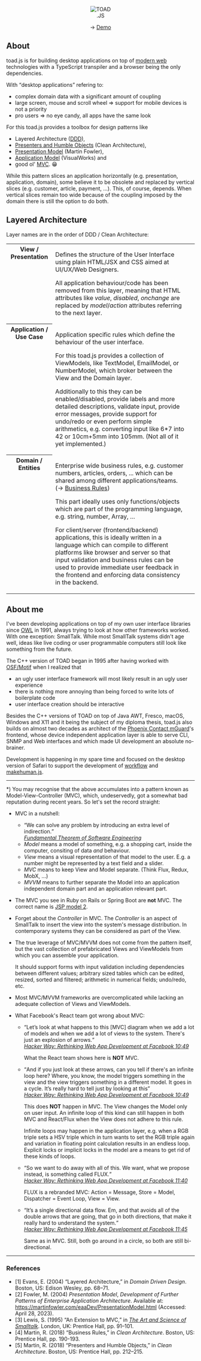 <p align="center">
   <img src="https://markandre13.github.io/toad.js/toad.gif" alt="TOAD" /><br />
   .JS
</p>

<p align="center">
  → <a href="https://markandre13.github.io/toad.js/">Demo</a>
</p>

## About

toad.js is for building desktop applications on top of [modern web](https://modern-web.dev/)
technologies with a TypeScript transpiler and a browser being the only dependencies.

With <q>desktop applications</q> refering to:

* complex domain data with a significant amount of coupling
* large screen, mouse and scroll wheel ⇒ support for mobile devices is not a priority
* pro users ⇒ no eye candy, all apps have the same look

For this toad.js provides a toolbox for design patterns like

* Layered Architecture (<a href="#ref1">DDD</a>),
* <a href="#ref5">Presenters and Humble Objects</a> (Clean Architecture),
* <a href="#ref2">Presentation Model</a> (Martin Fowler),
* <a href="#ref3">Application Model</a> (VisualWorks) and
* good ol' <a href="#asterisk">MVC</a>. 😁

While this pattern slices an application horizontally (e.g. presentation, application, domain),
some believe it to be obsolete and replaced by vertical slices (e.g. customer, article, payment, ...).
This, of course, depends. When vertical slices remain too wide because of the coupling imposed
by the domain there is still the option to do both.

## Layered Architecture

Layer names are in the order of DDD / Clean Architecture:

<table>
  <tr>
    <th valign="top">View / Presentation</th>
    <td>
      <p>
        Defines the structure of the User Interface using plain HTML/JSX and CSS aimed at
        UI/UX/Web Designers.
      </p>
      <p>
        All application behaviour/code has been removed from this layer, meaning that
        HTML attributes like <i>value</i>, <i>disabled</i>, <i>onchange</i> are replaced
        by <i>model</i>/<i>action</i> attributes referring to the next layer.
      </p>
    </td>
    <td></td>
  </tr>
  <tr>
    <th valign="top">Application / Use Case</th>
    <td>
      <p>
        Application specific rules which define the behaviour of the user interface.
      </p>
      <p>
        For this toad.js provides a collection of ViewModels, like TextModel, EmailModel,
        or NumberModel, which broker between the View and the Domain layer.
      </p>
      <p>
        Additionally to this they can be enabled/disabled, provide labels and more detailed descriptions, validate input, provide error messages, provide support for undo/redo
        or even perform simple arithmetics, e.g. converting input like 6*7 into 42 or
        10cm+5mm into 105mm. (Not all of it yet implemented.)
      </p>
    </td>
  </tr>
  <tr>
    <th valign="top">Domain / Entities</th>
    <td>
        <p>
            Enterprise wide business rules, e.g. customer numbers, articles, orders, ... 
            which can be shared among different applications/teams. (→ <a href="#ref4">Business Rules</a>)
        </p>
        <p>
            This part ideally uses only functions/objects which are part of the
            programming language, e.g. string, number, Array, ...
        </p>
        <p>
            For client/server (frontend/backend) applications, this is ideally written
            in a language which can compile to different platforms like browser and
            server so that input validation and business rules can be used to provide
            immediate user feedback in the frontend and enforcing data consistency in
            the backend.
        </p>
    </td>
  </tr>
</table>

## About me

I've been developing applications on top of my own user interface libraries since [OWL](https://en.wikipedia.org/wiki/Object_Windows_Library) in 1991, always trying to look at how other frameworks worked. With one exception: SmallTalk. While most SmallTalk systems didn't age well, ideas like
live coding or user programmable computers still look like something from the future.

The C++ version of TOAD began in 1995 after having worked with [OSF/Motif](https://en.wikipedia.org/wiki/Motif_(software)) when I realized that

* an ugly user interface framework will most likely result in an ugly user experience
* there is nothing more annoying than being forced to write lots of boilerplate code
* user interface creation should be interactive

Besides the C++ versions of TOAD on top of Java AWT, Fresco, macOS, Windows and X11 and it being the subject of my diploma thesis, toad.js also builds on almost two decades as architect of the [Phoenix Contact mGuard](http://help.mguard.com/)'s frontend, whose device independent application layer is able to serve CLI, SNMP and Web interfaces and which made UI development an absolute no-brainer.

Development is happening in my spare time and focused on the desktop version of Safari to support the development of [workflow](https://github.com/markandre13/workflow#readme) and [makehuman.js](https://github.com/markandre13/makehuman.js#readme).

<hr/>

<a id="asterisk">*</a>) You may recognise that the above accumulates into a pattern known as
Model-View-Controller (MVC), which, undeservedly, got a somewhat bad reputation during recent
years. So let's set the record straight:

* MVC in a nutshell:

  * <q>We can solve any problem by introducing an extra level of indirection.</q><br />
  <cite>[Fundamental Theorem of Software Engineering](https://en.wikipedia.org/wiki/Fundamental_theorem_of_software_engineering)<cite>
  * _Model_ means a model of something, e.g. a shopping cart, inside the computer,
    consiting of data *and* behaviour.
  * _View_ means a visual representation of that model to the user. E.g. a number might be
    represented by a text field and a slider.
  * _MVC_ means to keep View and Model separate. (Think Flux, Redux, MobX, ...)
  * _MVVM_ means to further separate the Model into an application independent domain part
    and an application relevant part.
  
* The MVC you see in Ruby on Rails or Spring Boot are **not** MVC.
  The correct name is [JSP model 2](https://en.wikipedia.org/wiki/JSP_model_2_architecture).

* Forget about the _Controller_ in MVC. The _Controller_ is an aspect of SmallTalk to
  insert the view into the system's message distribution. In contemporary systems they can be
  considered as part of the View.

* The true leverage of MVC/MVVM does not come from the pattern itself, but the vast collection of
  prefabricated Views and ViewModels from which you can assemble your application.

  It should support forms with input validation including dependencies between different values;
  arbitrary sized tables which can be edited, resized, sorted and filtered; arithmetic in numerical
  fields; undo/redo, etc.

* Most MVC/MVVM frameworks are overcomplicated while lacking an adequate collection of Views
  and ViewModels.

* What Facebook's React team got wrong about MVC:

  * <q>Let’s look at what happens to this [MVC] diagram when we add a lot of models and when we add
    a lot of views to the system. There's just an explosion of arrows.</q><br />
    <cite>[Hacker Way: Rethinking Web App Development at Facebook 10:49](https://youtu.be/nYkdrAPrdcw?t=649)</cite>

    What the React team shows here is **NOT** MVC.

  * <q>And if you just look at these arrows, can you tell if there's an infinite loop here?
    Where, you know, the model triggers something in the view and the view triggers something in
    a different model. It goes in a cycle. It’s really hard to tell just by looking at this</q><br />
    <cite>[Hacker Way: Rethinking Web App Development at Facebook 10:49](https://youtu.be/nYkdrAPrdcw?t=649)</cite>

    This does **NOT** happen in MVC. The View changes the Model only on user input. An infinite loop
    of this kind can still happen in both MVC and React/Flux when the View does not adhere to this
    rule.

    Infinite loops may happen in the application layer, e.g. when a RGB triple sets a HSV triple
    which in turn wants to set the RGB triple again and variation in floating point calculation
    results in an endless loop. Explicit locks or implicit locks in the model are a means to get
    rid of these kinds of loops.

  * <q>So we want to do away with all of this. We want, what we propose instead, is something
    called FLUX.</q><br />
    <cite>[Hacker Way: Rethinking Web App Development at Facebook 11:40](https://youtu.be/nYkdrAPrdcw?t=700)</cite>

    FLUX is a rebranded MVC: Action = Message, Store = Model, Dispatcher = Event Loop, View = View.

   * <q>It’s a single directional data flow. Em, and that avoids all of the double arrows that
     are going, that go in both directions, that make it really hard to understand the system.</q><br />
     <cite>[Hacker Way: Rethinking Web App Development at Facebook 11:45](https://youtu.be/nYkdrAPrdcw?t=705)</cite>

     Same as in MVC. Still, both go around in a circle, so both are still bi-directional.

<hr/>

### References

<ul>
    <li>
        <a id="ref1">[1]</a> Evans, E. (2004) “Layered Architecture,” in <i>Domain Driven Design</i>. Boston, US: Edison Wesley, pp. 68–71. 
    </li>
    <li>
        <a id="ref2">[2]</a> Fowler, M. (2004) <i>Presentation Model</i>, <i>Development of Further Patterns of Enterprise Application Architecture</i>. Available at: <a href="https://martinfowler.com/eaaDev/PresentationModel.html">https://martinfowler.com/eaaDev/PresentationModel.html</a> (Accessed: April 28, 2023). 
    </li>
    <li>
         <a id="ref3">[3]</a> Lewis, S. (1995) “An Extension to MVC,” in <i><a href="https://rmod-files.lille.inria.fr/FreeBooks/Art/artAdded174186187Final.pdf">The Art and Science of Smalltalk</a></i>. London, UK: Prentice Hall, pp. 91–101. 
    </li>
    <li>
         <a id="ref4">[4]</a> Martin, R. (2018) “Business Rules,” in <i>Clean Architecture</i>. Boston, US: Prentice Hall, pp. 190-193.
    </li>
    <li>
         <a id="ref5">[5]</a> Martin, R. (2018) “Presenters and Humble Objects,” in <i>Clean Architecture</i>. Boston, US: Prentice Hall, pp. 212–215.
    </li>
</ul>
